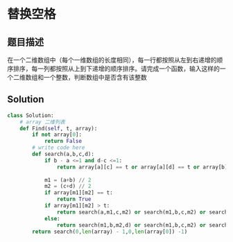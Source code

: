 # 替换空格

## 题目描述

在一个二维数组中（每个一维数组的长度相同），每一行都按照从左到右递增的顺序排序，每一列都按照从上到下递增的顺序排序。请完成一个函数，输入这样的一个二维数组和一个整数，判断数组中是否含有该整数

## Solution

```python
class Solution:
    # array 二维列表
    def Find(self, t, array):
        if not array[0]:
            return False
        # write code here
        def search(a,b,c,d):
            if b - a <=1 and d-c <=1:
                return array[a][c] == t or array[a][d] == t or array[b][c] == t or array[b][d] == t
                     
            m1 = (a+b) // 2
            m2 = (c+d) // 2
            if array[m1][m2] == t:
                return True
            if array[m1][m2] > t:
                return search(a,m1,c,m2) or search(m1,b,c,m2) or search(a,m1,m2,d)
            else:
                return search(m1,b,m2,d) or search(m1,b,c,m2) or search(a,m1,m2,d)
        return search(0,len(array) - 1,0,len(array[0]) -1)
```

